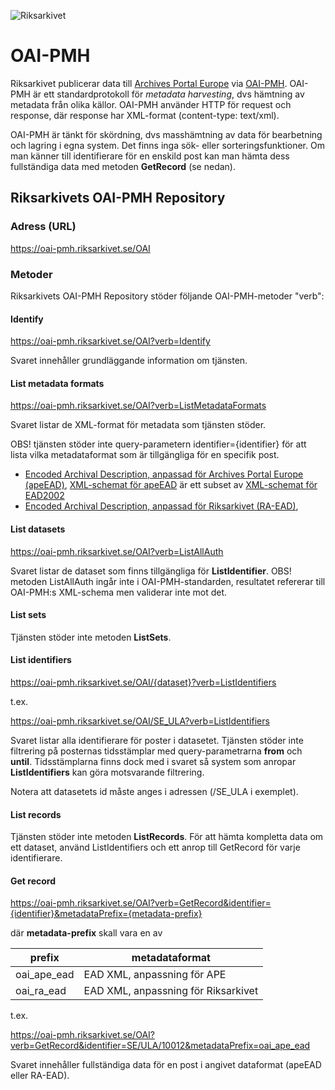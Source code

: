 ![Riksarkivet](https://sok.riksarkivet.se/Administration/Images/Layout/logo2.png)

# OAI-PMH

Riksarkivet publicerar data till [Archives Portal Europe](https://www.archivesportaleurope.net/sv) via [OAI-PMH](https://www.openarchives.org/pmh/). OAI-PMH är ett standardprotokoll för *metadata harvesting*, dvs hämtning av metadata från olika källor. OAI-PMH använder HTTP för request och response, där response har XML-format (content-type: text/xml).

OAI-PMH är tänkt för skördning, dvs masshämtning av data för bearbetning och lagring i egna system. Det finns inga sök- eller sorteringsfunktioner. Om man känner till identifierare för en enskild post kan man hämta dess fullständiga data med metoden **GetRecord** (se nedan).

## Riksarkivets OAI-PMH Repository

### Adress (URL)

https://oai-pmh.riksarkivet.se/OAI

### Metoder

Riksarkivets OAI-PMH Repository stöder följande OAI-PMH-metoder "verb":

#### Identify

https://oai-pmh.riksarkivet.se/OAI?verb=Identify

Svaret innehåller grundläggande information om tjänsten.



#### List metadata formats

https://oai-pmh.riksarkivet.se/OAI?verb=ListMetadataFormats

Svaret listar de XML-format för metadata som tjänsten stöder. 

OBS! tjänsten stöder inte query-parametern identifier={identifier} för att lista vilka metadataformat som är tillgängliga för en specifik post.

* [Encoded Archival Description, anpassad för Archives Portal Europe (apeEAD)](http://wiki.archivesportaleurope.net/index.php/apeEAD), [XML-schemat för apeEAD](https://www.archivesportaleurope.net/Portal/profiles/apeEAD.xsd) är ett subset av [XML-schemat för EAD2002](http://www.loc.gov/ead/ead.xsd)
* [Encoded Archival Description, anpassad för Riksarkivet (RA-EAD)](http://xml.ra.se/ead/RA_EAD.xsd), 

#### List datasets

https://oai-pmh.riksarkivet.se/OAI?verb=ListAllAuth

Svaret listar de dataset som finns tillgängliga för **ListIdentifier**. OBS! metoden ListAllAuth ingår inte i OAI-PMH-standarden, resultatet refererar till OAI-PMH:s XML-schema men validerar inte mot det.

#### List sets

Tjänsten stöder inte metoden **ListSets**.

#### List identifiers

https://oai-pmh.riksarkivet.se/OAI/{dataset}?verb=ListIdentifiers

t.ex.

https://oai-pmh.riksarkivet.se/OAI/SE_ULA?verb=ListIdentifiers

Svaret listar alla identifierare för poster i datasetet. Tjänsten stöder inte filtrering på posternas tidsstämplar med query-parametrarna **from** och **until**. Tidsstämplarna finns dock med i svaret så system som anropar **ListIdentifiers** kan göra motsvarande filtrering.

Notera att datasetets id måste anges i adressen (/SE_ULA i exemplet).

#### List records

Tjänsten stöder inte metoden **ListRecords**. För att hämta kompletta data om ett dataset, använd ListIdentifiers och ett anrop till GetRecord för varje identifierare.

#### Get record

https://oai-pmh.riksarkivet.se/OAI?verb=GetRecord&identifier={identifier}&metadataPrefix={metadata-prefix}

där **metadata-prefix** skall vara en av

|prefix     |metadataformat                     |
|-----------|-----------------------------------|
|oai_ape_ead|EAD XML, anpassning för APE        |
|oai_ra_ead |EAD XML, anpassning för Riksarkivet|

t.ex.

https://oai-pmh.riksarkivet.se/OAI?verb=GetRecord&identifier=SE/ULA/10012&metadataPrefix=oai_ape_ead

Svaret innehåller fullständiga data för en post i angivet dataformat (apeEAD eller RA-EAD).
